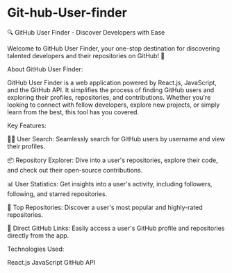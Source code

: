 # Git-hub-User-finder
🔍 GitHub User Finder - Discover Developers with Ease

Welcome to GitHub User Finder, your one-stop destination for discovering talented developers and their repositories on GitHub! 🚀

About GitHub User Finder:

GitHub User Finder is a web application powered by React.js, JavaScript, and the GitHub API. It simplifies the process of finding GitHub users and exploring their profiles, repositories, and contributions. Whether you're looking to connect with fellow developers, explore new projects, or simply learn from the best, this tool has you covered.

Key Features:

👩‍💻 User Search: Seamlessly search for GitHub users by username and view their profiles.

📦 Repository Explorer: Dive into a user's repositories, explore their code, and check out their open-source contributions.

📊 User Statistics: Get insights into a user's activity, including followers, following, and starred repositories.

🌟 Top Repositories: Discover a user's most popular and highly-rated repositories.

🔗 Direct GitHub Links: Easily access a user's GitHub profile and repositories directly from the app.

Technologies Used:

React.js
JavaScript
GitHub API
